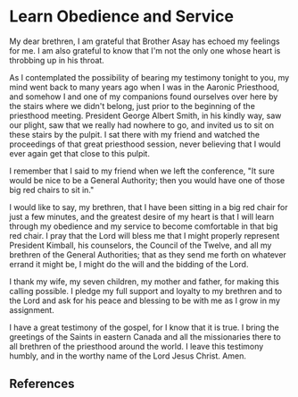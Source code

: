 # Learn Obedience and Service

My dear brethren, I am grateful that Brother Asay has echoed my feelings for
me. I am also grateful to know that I'm not the only one whose heart is
throbbing up in his throat.

As I contemplated the possibility of bearing my testimony tonight to you, my
mind went back to many years ago when I was in the Aaronic Priesthood, and
somehow I and one of my companions found ourselves over here by the stairs
where we didn't belong, just prior to the beginning of the priesthood meeting.
President George Albert Smith, in his kindly way, saw our plight, saw that we
really had nowhere to go, and invited us to sit on these stairs by the pulpit.
I sat there with my friend and watched the proceedings of that great
priesthood session, never believing that I would ever again get that close to
this pulpit.

I remember that I said to my friend when we left the conference, "It sure
would be nice to be a General Authority; then you would have one of those big
red chairs to sit in."

I would like to say, my brethren, that I have been sitting in a big red chair
for just a few minutes, and the greatest desire of my heart is that I will
learn through my obedience and my service to become comfortable in that big
red chair. I pray that the Lord will bless me that I might properly represent
President Kimball, his counselors, the Council of the Twelve, and all my
brethren of the General Authorities; that as they send me forth on whatever
errand it might be, I might do the will and the bidding of the Lord.

I thank my wife, my seven children, my mother and father, for making this
calling possible. I pledge my full support and loyalty to my brethren and to
the Lord and ask for his peace and blessing to be with me as I grow in my
assignment.

I have a great testimony of the gospel, for I know that it is true. I bring
the greetings of the Saints in eastern Canada and all the missionaries there
to all brethren of the priesthood around the world. I leave this testimony
humbly, and in the worthy name of the Lord Jesus Christ. Amen.

## References

